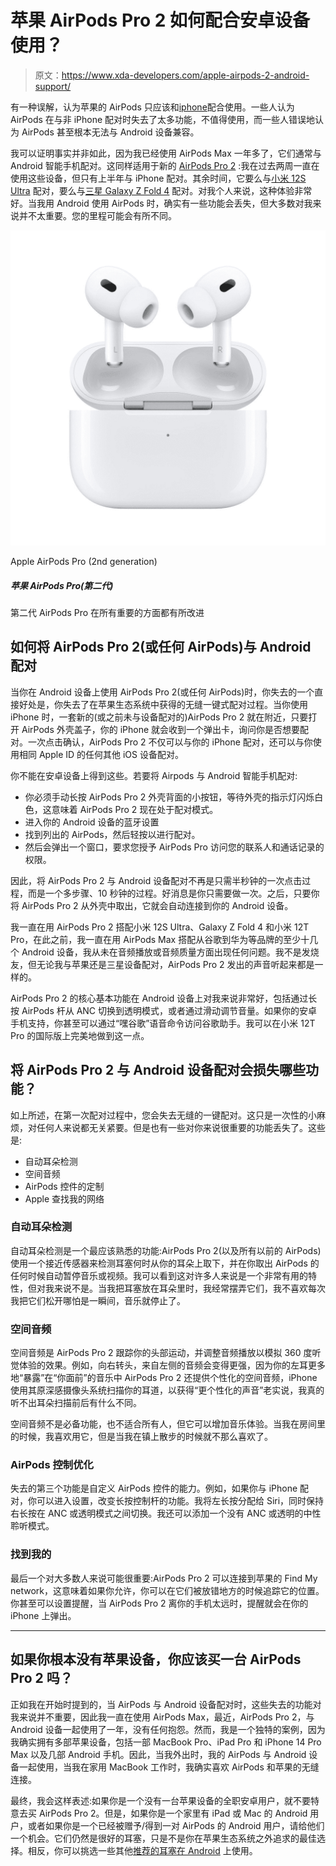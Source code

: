 # 苹果 AirPods Pro 2 如何配合安卓设备使用？

> 原文：<https://www.xda-developers.com/apple-airpods-2-android-support/>

有一种误解，认为苹果的 AirPods 只应该和[iphone](https://www.xda-developers.com/best-iphone/)配合使用。一些人认为 AirPods 在与非 iPhone 配对时失去了太多功能，不值得使用，而一些人错误地认为 AirPods 甚至根本无法与 Android 设备兼容。

我可以证明事实并非如此，因为我已经使用 AirPods Max 一年多了，它们通常与 Android 智能手机配对。这同样适用于新的 [AirPods Pro 2](https://www.xda-developers.com/airpods-pro-2-review/) :我在过去两周一直在使用这些设备，但只有上半年与 iPhone 配对。其余时间，它要么与[小米 12S Ultra](https://www.xda-developers.com/xiaomi-12s-ultra-review/) 配对，要么与[三星 Galaxy Z Fold 4](https://www.xda-developers.com/samsung-galaxy-z-fold-4-review/) 配对。对我个人来说，这种体验非常好。当我用 Android 使用 AirPods 时，确实有一些功能会丢失，但大多数对我来说并不太重要。您的里程可能会有所不同。

 <picture>![The new AirPods Pro improve in all the areas that matter, including sound, battery, and in new features.](img/44765d7e946f8abd8c4f50eb68232dd8.png)</picture> 

Apple AirPods Pro (2nd generation)

##### 苹果 AirPods Pro(第二代)

第二代 AirPods Pro 在所有重要的方面都有所改进

## 如何将 AirPods Pro 2(或任何 AirPods)与 Android 配对

当你在 Android 设备上使用 AirPods Pro 2(或任何 AirPods)时，你失去的一个直接好处是，你失去了在苹果生态系统中获得的无缝一键式配对过程。当你使用 iPhone 时，一套新的(或之前未与设备配对的)AirPods Pro 2 就在附近，只要打开 AirPods 外壳盖子，你的 iPhone 就会收到一个弹出卡，询问你是否想要配对。一次点击确认，AirPods Pro 2 不仅可以与你的 iPhone 配对，还可以与你使用相同 Apple ID 的任何其他 iOS 设备配对。

你不能在安卓设备上得到这些。若要将 Airpods 与 Android 智能手机配对:

*   你必须手动长按 AirPods Pro 2 外壳背面的小按钮，等待外壳的指示灯闪烁白色，这意味着 AirPods Pro 2 现在处于配对模式。
*   进入你的 Android 设备的蓝牙设置
*   找到列出的 AirPods，然后轻按以进行配对。
*   然后会弹出一个窗口，要求您授予 AirPods Pro 访问您的联系人和通话记录的权限。

因此，将 AirPods Pro 2 与 Android 设备配对不再是只需半秒钟的一次点击过程，而是一个多步骤、10 秒钟的过程。好消息是你只需要做一次。之后，只要你将 AirPods Pro 2 从外壳中取出，它就会自动连接到你的 Android 设备。

我一直在用 AirPods Pro 2 搭配小米 12S Ultra、Galaxy Z Fold 4 和小米 12T Pro，在此之前，我一直在用 AirPods Max 搭配从谷歌到华为等品牌的至少十几个 Android 设备，我从未在音频播放或音频质量方面出现任何问题。我不是发烧友，但无论我与苹果还是三星设备配对，AirPods Pro 2 发出的声音听起来都是一样的。

AirPods Pro 2 的核心基本功能在 Android 设备上对我来说非常好，包括通过长按 AirPods 杆从 ANC 切换到透明模式，或者通过滑动调节音量。如果你的安卓手机支持，你甚至可以通过“嘿谷歌”语音命令访问谷歌助手。我可以在小米 12T Pro 的国际版上完美地做到这一点。

## 将 AirPods Pro 2 与 Android 设备配对会损失哪些功能？

如上所述，在第一次配对过程中，您会失去无缝的一键配对。这只是一次性的小麻烦，对任何人来说都无关紧要。但是也有一些对你来说很重要的功能丢失了。这些是:

*   自动耳朵检测
*   空间音频
*   AirPods 控件的定制
*   Apple 查找我的网络

### 自动耳朵检测

自动耳朵检测是一个最应该熟悉的功能:AirPods Pro 2(以及所有以前的 AirPods)使用一个接近传感器来检测耳塞何时从你的耳朵上取下，并在你取出 AirPods 的任何时候自动暂停音乐或视频。我可以看到这对许多人来说是一个非常有用的特性，但对我来说不是。当我把耳塞放在耳朵里时，我经常摆弄它们，我不喜欢每次我把它们松开哪怕是一瞬间，音乐就停止了。

### 空间音频

空间音频是 AirPods Pro 2 跟踪你的头部运动，并调整音频播放以模拟 360 度听觉体验的效果。例如，向右转头，来自左侧的音频会变得更强，因为你的左耳更多地“暴露”在“你面前”的音乐中 AirPods Pro 2 还提供个性化的空间音频，iPhone 使用其原深感摄像头系统扫描你的耳道，以获得“更个性化的声音”老实说，我真的听不出耳朵扫描前后有什么不同。

空间音频不是必备功能，也不适合所有人，但它可以增加音乐体验。当我在房间里的时候，我喜欢用它，但是当我在镇上散步的时候就不那么喜欢了。

### AirPods 控制优化

失去的第三个功能是自定义 AirPods 控件的能力。例如，如果你与 iPhone 配对，你可以进入设置，改变长按控制杆的功能。我将左长按分配给 Siri，同时保持右长按在 ANC 或透明模式之间切换。我还可以添加一个没有 ANC 或透明的中性聆听模式。

### 找到我的

最后一个对大多数人来说可能很重要:AirPods Pro 2 可以连接到苹果的 Find My network，这意味着如果你允许，你可以在它们被放错地方的时候追踪它的位置。你甚至可以设置提醒，当 AirPods Pro 2 离你的手机太远时，提醒就会在你的 iPhone 上弹出。

* * *

## 如果你根本没有苹果设备，你应该买一台 AirPods Pro 2 吗？

正如我在开始时提到的，当 AirPods 与 Android 设备配对时，这些失去的功能对我来说并不重要，因此我一直在使用 AirPods Max，最近，AirPods Pro 2，与 Android 设备一起使用了一年，没有任何抱怨。然而，我是一个独特的案例，因为我确实拥有多部苹果设备，包括一部 MacBook Pro、iPad Pro 和 iPhone 14 Pro Max 以及几部 Android 手机。因此，当我外出时，我的 AirPods 与 Android 设备一起使用，当我在家用 MacBook 工作时，我确实喜欢 AirPods 和苹果的无缝连接。

最终，我会这样表述:如果你是一个没有一台苹果设备的全职安卓用户，就不要特意去买 AirPods Pro 2。但是，如果你是一个家里有 iPad 或 Mac 的 Android 用户，或者如果你是一个已经被赠予/得到一对 AirPods 的 Android 用户，请给他们一个机会。它们仍然是很好的耳塞，只是不是你在苹果生态系统之外追求的最佳选择。相反，你可以挑选一些其他[推荐的耳塞在 Android](https://www.xda-developers.com/best-wireless-earbuds/) 上使用。